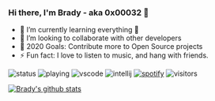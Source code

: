 ### Hi there, I'm Brady - aka 0x00032 👋

- 🌱 I’m currently learning everything 🤣
- 👯 I’m looking to collaborate with other developers
- 🥅 2020 Goals: Contribute more to Open Source projects
- ⚡ Fun fact: I love to listen to music, and hang with friends.

![status](https://nocache.advaith.workers.dev?url=https://img.shields.io/endpoint?url=https://dev.discordprofiles.me/api/badge/status/319516807297892371?simple=true)
![playing](https://nocache.advaith.workers.dev?url=https://img.shields.io/endpoint?url=https://dev.discordprofiles.me/api/badge/playing/319516807297892371)
![vscode](https://nocache.advaith.workers.dev?url=https://img.shields.io/endpoint?url=https://dev.discordprofiles.me/api/badge/vscode/319516807297892371)
![intellij](https://nocache.advaith.workers.dev?url=https://img.shields.io/endpoint?url=https://dev.discordprofiles.me/api/badge/intellij/319516807297892371)
[![spotify](https://nocache.advaith.workers.dev?url=https://img.shields.io/endpoint?url=https://dev.discordprofiles.me/api/badge/spotify/319516807297892371)](https://dev.discordprofiles.me/openspotify/319516807297892371)
![visitors](https://visitor-badge.glitch.me/badge?page_id=page.id)

[![Brady's github stats](https://github-readme-stats.vercel.app/api?username=0x00032&theme=dark)](https://github.com/anuraghazra/github-readme-stats)
